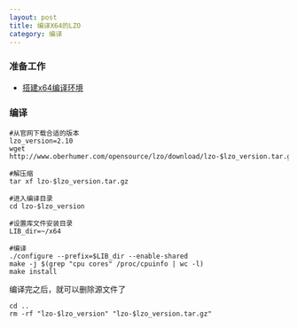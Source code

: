 ```yaml
---
layout: post
title: 编译X64的LZO
category: 编译
---
```


### 准备工作
- [搭建x64编译环境](x64-environment)

### 编译
```shell
#从官网下载合适的版本
lzo_version=2.10
wget http://www.oberhumer.com/opensource/lzo/download/lzo-$lzo_version.tar.gz

#解压缩
tar xf lzo-$lzo_version.tar.gz

#进入编译目录
cd lzo-$lzo_version

#设置库文件安装目录
LIB_dir=~/x64

#编译
./configure --prefix=$LIB_dir --enable-shared
make -j $(grep "cpu cores" /proc/cpuinfo | wc -l)
make install
```

编译完之后，就可以删除源文件了
```shell
cd ..
rm -rf "lzo-$lzo_version" "lzo-$lzo_version.tar.gz"
```

[android-environment]: /编译/2019/11/22/android-environment.html